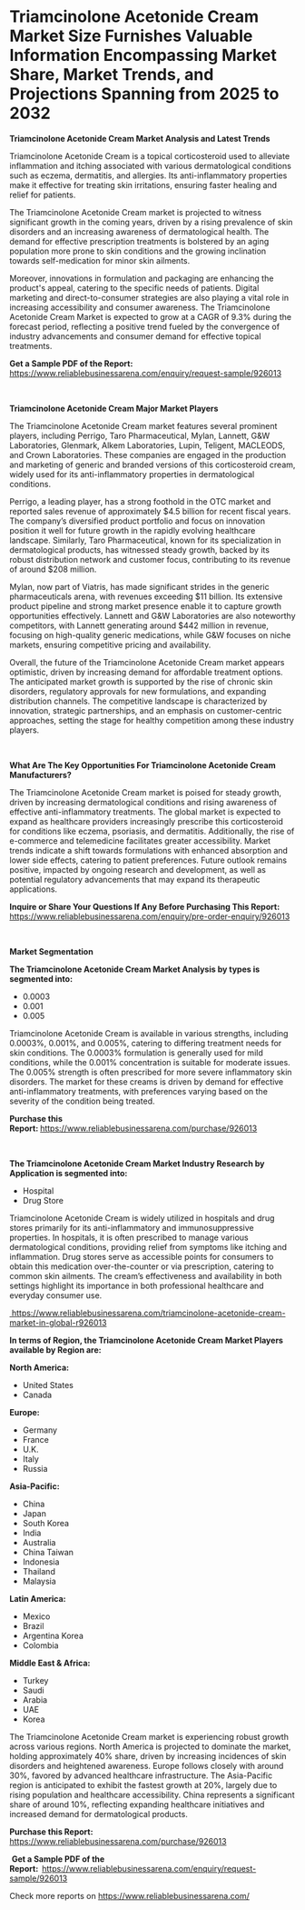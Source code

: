 <p><h1>Triamcinolone Acetonide Cream Market Size Furnishes Valuable Information Encompassing Market Share, Market Trends, and Projections Spanning from 2025 to 2032</h1></p><p><strong>Triamcinolone Acetonide Cream Market Analysis and Latest Trends</strong></p>
<p><p>Triamcinolone Acetonide Cream is a topical corticosteroid used to alleviate inflammation and itching associated with various dermatological conditions such as eczema, dermatitis, and allergies. Its anti-inflammatory properties make it effective for treating skin irritations, ensuring faster healing and relief for patients.</p><p>The Triamcinolone Acetonide Cream market is projected to witness significant growth in the coming years, driven by a rising prevalence of skin disorders and an increasing awareness of dermatological health. The demand for effective prescription treatments is bolstered by an aging population more prone to skin conditions and the growing inclination towards self-medication for minor skin ailments.</p><p>Moreover, innovations in formulation and packaging are enhancing the product's appeal, catering to the specific needs of patients. Digital marketing and direct-to-consumer strategies are also playing a vital role in increasing accessibility and consumer awareness. The Triamcinolone Acetonide Cream Market is expected to grow at a CAGR of 9.3% during the forecast period, reflecting a positive trend fueled by the convergence of industry advancements and consumer demand for effective topical treatments.</p></p>
<p><strong>Get a Sample PDF of the Report:&nbsp;</strong> <a href="https://www.reliablebusinessarena.com/enquiry/request-sample/926013?utm_campaign=2039&utm_medium=2&utm_source=Github&utm_content=ia&utm_term=08032025&utm_id=triamcinolone-acetonide-cream">https://www.reliablebusinessarena.com/enquiry/request-sample/926013</a></p>
<p>&nbsp;</p>
<p><strong>Triamcinolone Acetonide Cream Major Market Players</strong></p>
<p><p>The Triamcinolone Acetonide Cream market features several prominent players, including Perrigo, Taro Pharmaceutical, Mylan, Lannett, G&W Laboratories, Glenmark, Alkem Laboratories, Lupin, Teligent, MACLEODS, and Crown Laboratories. These companies are engaged in the production and marketing of generic and branded versions of this corticosteroid cream, widely used for its anti-inflammatory properties in dermatological conditions.</p><p>Perrigo, a leading player, has a strong foothold in the OTC market and reported sales revenue of approximately $4.5 billion for recent fiscal years. The company’s diversified product portfolio and focus on innovation position it well for future growth in the rapidly evolving healthcare landscape. Similarly, Taro Pharmaceutical, known for its specialization in dermatological products, has witnessed steady growth, backed by its robust distribution network and customer focus, contributing to its revenue of around $208 million.</p><p>Mylan, now part of Viatris, has made significant strides in the generic pharmaceuticals arena, with revenues exceeding $11 billion. Its extensive product pipeline and strong market presence enable it to capture growth opportunities effectively. Lannett and G&W Laboratories are also noteworthy competitors, with Lannett generating around $442 million in revenue, focusing on high-quality generic medications, while G&W focuses on niche markets, ensuring competitive pricing and availability.</p><p>Overall, the future of the Triamcinolone Acetonide Cream market appears optimistic, driven by increasing demand for affordable treatment options. The anticipated market growth is supported by the rise of chronic skin disorders, regulatory approvals for new formulations, and expanding distribution channels. The competitive landscape is characterized by innovation, strategic partnerships, and an emphasis on customer-centric approaches, setting the stage for healthy competition among these industry players.</p></p>
<p>&nbsp;</p>
<p><strong>What Are The Key Opportunities For Triamcinolone Acetonide Cream Manufacturers?</strong></p>
<p><p>The Triamcinolone Acetonide Cream market is poised for steady growth, driven by increasing dermatological conditions and rising awareness of effective anti-inflammatory treatments. The global market is expected to expand as healthcare providers increasingly prescribe this corticosteroid for conditions like eczema, psoriasis, and dermatitis. Additionally, the rise of e-commerce and telemedicine facilitates greater accessibility. Market trends indicate a shift towards formulations with enhanced absorption and lower side effects, catering to patient preferences. Future outlook remains positive, impacted by ongoing research and development, as well as potential regulatory advancements that may expand its therapeutic applications.</p></p>
<p><strong>Inquire or Share Your Questions If Any Before Purchasing This Report:</strong> <a href="https://www.reliablebusinessarena.com/enquiry/pre-order-enquiry/926013?utm_campaign=2039&utm_medium=2&utm_source=Github&utm_content=ia&utm_term=08032025&utm_id=triamcinolone-acetonide-cream">https://www.reliablebusinessarena.com/enquiry/pre-order-enquiry/926013</a></p>
<p>&nbsp;</p>
<p><strong>Market Segmentation</strong></p>
<p><strong>The Triamcinolone Acetonide Cream Market Analysis by types is segmented into:</strong></p>
<p><ul><li>0.0003</li><li>0.001</li><li>0.005</li></ul></p>
<p><p>Triamcinolone Acetonide Cream is available in various strengths, including 0.0003%, 0.001%, and 0.005%, catering to differing treatment needs for skin conditions. The 0.0003% formulation is generally used for mild conditions, while the 0.001% concentration is suitable for moderate issues. The 0.005% strength is often prescribed for more severe inflammatory skin disorders. The market for these creams is driven by demand for effective anti-inflammatory treatments, with preferences varying based on the severity of the condition being treated.</p></p>
<p><strong>Purchase this Report:&nbsp;</strong><a href="https://www.reliablebusinessarena.com/purchase/926013?utm_campaign=2039&utm_medium=2&utm_source=Github&utm_content=ia&utm_term=08032025&utm_id=triamcinolone-acetonide-cream">https://www.reliablebusinessarena.com/purchase/926013</a></p>
<p>&nbsp;</p>
<p><strong>The Triamcinolone Acetonide Cream Market Industry Research by Application is segmented into:</strong></p>
<p><ul><li>Hospital</li><li>Drug Store</li></ul></p>
<p><p>Triamcinolone Acetonide Cream is widely utilized in hospitals and drug stores primarily for its anti-inflammatory and immunosuppressive properties. In hospitals, it is often prescribed to manage various dermatological conditions, providing relief from symptoms like itching and inflammation. Drug stores serve as accessible points for consumers to obtain this medication over-the-counter or via prescription, catering to common skin ailments. The cream’s effectiveness and availability in both settings highlight its importance in both professional healthcare and everyday consumer use.</p></p>
<p><a href="https://www.reliablebusinessarena.com/triamcinolone-acetonide-cream-market-in-global-r926013?utm_campaign=2039&utm_medium=2&utm_source=Github&utm_content=ia&utm_term=08032025&utm_id=triamcinolone-acetonide-cream">&nbsp;https://www.reliablebusinessarena.com/triamcinolone-acetonide-cream-market-in-global-r926013</a></p>
<p><strong>In terms of Region, the Triamcinolone Acetonide Cream Market Players available by Region are:</strong></p>
<p>
    <p> <strong> North America: </strong>
        <ul>
            <li>United States</li>
            <li>Canada</li>
        </ul>
        </p> 
    <p> <strong> Europe: </strong>
        <ul>
            <li>Germany</li>
            <li>France</li>
            <li>U.K.</li>
            <li>Italy</li>
            <li>Russia</li>
        </ul>
        </p> 
    <p> <strong> Asia-Pacific: </strong>
        <ul>
            <li>China</li>
            <li>Japan</li>
            <li>South Korea</li>
            <li>India</li>
            <li>Australia</li>
            <li>China Taiwan</li>
            <li>Indonesia</li>
            <li>Thailand</li>
            <li>Malaysia</li>
        </ul>
        </p> 
    <p> <strong> Latin America: </strong>
        <ul>
            <li>Mexico</li>
            <li>Brazil</li>
            <li>Argentina Korea</li>
            <li>Colombia</li>
        </ul>
        </p> 
    <p> <strong> Middle East & Africa: </strong>
        <ul>
            <li>Turkey</li>
            <li>Saudi</li>
            <li>Arabia</li>
            <li>UAE</li>
            <li>Korea</li>
        </ul>
    </p>
    </p>
<p><p>The Triamcinolone Acetonide Cream market is experiencing robust growth across various regions. North America is projected to dominate the market, holding approximately 40% share, driven by increasing incidences of skin disorders and heightened awareness. Europe follows closely with around 30%, favored by advanced healthcare infrastructure. The Asia-Pacific region is anticipated to exhibit the fastest growth at 20%, largely due to rising population and healthcare accessibility. China represents a significant share of around 10%, reflecting expanding healthcare initiatives and increased demand for dermatological products.</p></p>
<p><strong>Purchase this Report: </strong><a href="https://www.reliablebusinessarena.com/purchase/926013?utm_campaign=2039&utm_medium=2&utm_source=Github&utm_content=ia&utm_term=08032025&utm_id=triamcinolone-acetonide-cream">https://www.reliablebusinessarena.com/purchase/926013</a></p>
<p>&nbsp;<strong>Get a Sample PDF of the Report:&nbsp;&nbsp;</strong><a href="https://www.reliablebusinessarena.com/enquiry/request-sample/926013?utm_campaign=2039&utm_medium=2&utm_source=Github&utm_content=ia&utm_term=08032025&utm_id=triamcinolone-acetonide-cream">https://www.reliablebusinessarena.com/enquiry/request-sample/926013</a></p>
<p><strong></strong></p>
<p>Check more reports on <a href="https://www.reliablebusinessarena.com/?utm_campaign=2039&utm_medium=2&utm_source=Github&utm_content=ia&utm_term=08032025&utm_id=triamcinolone-acetonide-cream">https://www.reliablebusinessarena.com/</a></p>